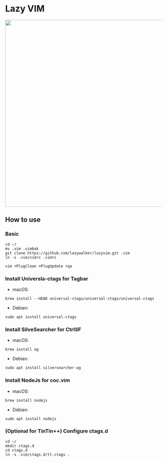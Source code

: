 # Lazy VIM

<img src="https://pbs.twimg.com/media/EktTEvQU8AITVjP?format=jpg&name=4096x4096" width="600px">

## How to use

### Basic

```
cd ~/
mv .vim .vimbak
git clone https://github.com/lazywalker/lazyvim.git .vim
ln -s .vim/vimrc .vimrc

vim +PlugClean +PlugUpdate +qa

```
### Install Universla-ctags for Tagbar

- macOS: 
```
brew install --HEAD universal-ctags/universal-ctags/universal-ctags
```
- Debian: 
```
sudo apt install universal-ctags
```

### Install SilveSearcher for CtrlSF

- macOS: 
```
brew install ag
```
- Debian: 
```
sudo apt install silversearcher-ag
```

### Install NodeJs for coc.vim
- macOS: 
```
brew install nodejs
```
- Debian: 
```
sudo apt install nodejs
```

### (Optional for TinTin++) Configure ctags.d
```
cd ~/
mkdir ctags.d
cd ctags.d
ln -s .vim/ctags.d/tt.ctags .
```

